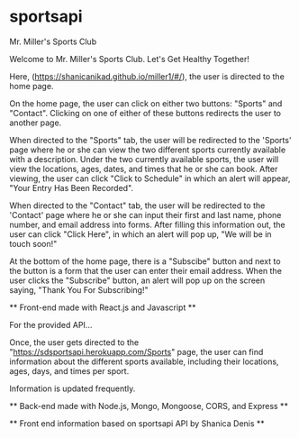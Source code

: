 # sportsapi

Mr. Miller's Sports Club

Welcome to Mr. Miller's Sports Club. Let's Get Healthy Together!



Here, (https://shanicanikad.github.io/miller1/#/), the user is directed to the home page. 


On the home page, the user can click on either two buttons: "Sports" and "Contact". Clicking on one of either of these buttons redirects the user to another page. 



When directed to the "Sports" tab, the user will be redirected to the 'Sports' page where he or she can view the two different sports currently available with a description. Under the two currently available sports, the user will view the locations, ages, dates, and times that he or she can book. After viewing, the user can click "Click to Schedule" in which an alert will appear, "Your Entry Has Been Recorded". 




When directed to the "Contact" tab, the user will be redirected to the 'Contact' page where he or she can input their first and last name, phone number, and email address into forms. After filling this information out, the user can click "Click Here", in which an alert will pop up, "We will be in touch soon!" 



At the bottom of the home page, there is a "Subscibe" button and next to the button is a form that the user can enter their email address. When the user clicks the "Subscribe" button, an alert will pop up on the screen saying, "Thank You For Subscribing!"

** Front-end made with React.js and Javascript **




For the provided API...


Once, the user gets directed to the "https://sdsportsapi.herokuapp.com/Sports" page, the user can find information about the different sports available, including their locations, ages, days, and times per sport. 


Information is updated frequently.


** Back-end made with Node.js, Mongo, Mongoose, CORS, and Express **

** Front end information based on sportsapi API by Shanica Denis **






